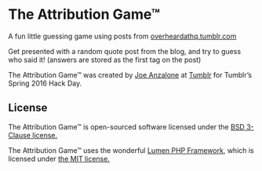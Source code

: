 The Attribution Game™
=====================

A fun little guessing game using posts from [overheardathq.tumblr.com](https://overheardathq.tumblr.com)

Get presented with a random quote post from the blog, and try to guess who said it!
(answers are stored as the first tag on the post)

The Attribution Game™ was created by [Joe Anzalone](https://HTMLbyJoe.tumblr.com) at [Tumblr](https://tumblr.com) for Tumblr’s Spring 2016 Hack Day.


License
-------
The Attribution Game™ is open-sourced software licensed under the [BSD 3-Clause license.](https://opensource.org/licenses/BSD-3-Clause)

The Attribution Game™ uses the wonderful [Lumen PHP Framework](https://lumen.laravel.com), which is licensed under [the MIT license.](https://opensource.org/licenses/MIT)
